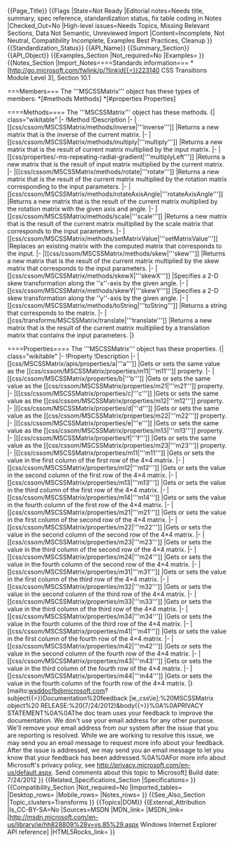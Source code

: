 {{Page_Title}}
{{Flags
|State=Not Ready
|Editorial notes=Needs title, summary, spec reference, standardization status, fix table coding in Notes
|Checked_Out=No
|High-level issues=Needs Topics, Missing Relevant Sections, Data Not Semantic, Unreviewed Import
|Content=Incomplete, Not Neutral, Compatibility Incomplete, Examples Best Practices, Cleanup
}}
{{Standardization_Status}}
{{API_Name}}
{{Summary_Section}}
{{API_Object}}
{{Examples_Section
|Not_required=No
|Examples=
}}
{{Notes_Section
|Import_Notes====Standards information===
*[http://go.microsoft.com/fwlink/p/?linkid{{=}}223140 CSS Transitions Module Level 3], Section 10.1


===Members===
The '''MSCSSMatrix''' object has these types of members:
*[#methods Methods]
*[#properties Properties]


====Methods====
The '''MSCSSMatrix''' object has these methods.
{| class="wikitable"
|-
!Method
!Description
|-
|[[css/cssom/MSCSSMatrix/methods/inverse|'''inverse''']]
|Returns a new matrix that is the inverse of the current matrix.
|-
|[[css/cssom/MSCSSMatrix/methods/multiply|'''multiply''']]
|Returns a new matrix that is the result of current matrix multiplied by the input matrix.
|-
|[[css/properties/-ms-repeating-radial-gradient|'''multiplyLeft''']]
|Returns a new matrix that is the result of input matrix multiplied by the current matrix.
|-
|[[css/cssom/MSCSSMatrix/methods/rotate|'''rotate''']]
|Returns a new matrix that is the result of the current matrix multiplied by the rotation matrix corresponding to the input parameters.
|-
|[[css/cssom/MSCSSMatrix/methods/rotateAxisAngle|'''rotateAxisAngle''']]
|Returns a new matrix that is the result of the current matrix multiplied by the rotation matrix with the given axis and angle.
|-
|[[css/cssom/MSCSSMatrix/methods/scale|'''scale''']]
|Returns a new matrix that is the result of the current matrix multiplied by the scale matrix that corresponds to the input parameters.
|-
|[[css/cssom/MSCSSMatrix/methods/setMatrixValue|'''setMatrixValue''']]
|Replaces an existing matrix with the computed matrix that corresponds to the input.
|-
|[[css/cssom/MSCSSMatrix/methods/skew|'''skew''']]
|Returns a new matrix that is the result of the current matrix multiplied by the skew matrix that corresponds to the input parameters.
|-
|[[css/cssom/MSCSSMatrix/methods/skewX|'''skewX''']]
|Specifies a 2-D skew transformation along the ''x''-axis by the given angle.
|-
|[[css/cssom/MSCSSMatrix/methods/skewY|'''skewY''']]
|Specifies a 2-D skew transformation along the ''y''-axis by the given angle.
|-
|[[css/cssom/MSCSSMatrix/methods/toString|'''toString''']]
|Returns a string that corresponds to the matrix.
|-
|[[css/transforms/MSCSSMatrix/translate|'''translate''']]
|Returns a new matrix that is the result of the current matrix multiplied by a translation matrix that contains the input parameters.
|}
 

====Properties====
The '''MSCSSMatrix''' object has these properties.
{| class="wikitable"
|-
!Property
!Description
|-
|[[css/MSCSSMatrix/apis/properties/a|'''a''']]
|Gets or sets the same value as the [[css/cssom/MSCSSMatrix/properties/m11|'''m11''']] property.
|-
|[[css/cssom/MSCSSMatrix/properties/b|'''b''']]
|Gets or sets the same value as the [[css/cssom/MSCSSMatrix/properties/m21|'''m21''']] property.
|-
|[[css/cssom/MSCSSMatrix/properties/c|'''c''']]
|Gets or sets the same value as the [[css/cssom/MSCSSMatrix/properties/m12|'''m12''']] property.
|-
|[[css/cssom/MSCSSMatrix/properties/d|'''d''']]
|Gets or sets the same value as the [[css/cssom/MSCSSMatrix/properties/m22|'''m22''']] property.
|-
|[[css/cssom/MSCSSMatrix/properties/e|'''e''']]
|Gets or sets the same value as the [[css/cssom/MSCSSMatrix/properties/m13|'''m13''']] property.
|-
|[[css/cssom/MSCSSMatrix/properties/f|'''f''']]
|Gets or sets the same value as the [[css/cssom/MSCSSMatrix/properties/m23|'''m23''']] property.
|-
|[[css/cssom/MSCSSMatrix/properties/m11|'''m11''']]
|Gets or sets the value in the first column of the first row of the 4×4 matrix.
|-
|[[css/cssom/MSCSSMatrix/properties/m12|'''m12''']]
|Gets or sets the value in the second column of the first row of the 4×4 matrix.
|-
|[[css/cssom/MSCSSMatrix/properties/m13|'''m13''']]
|Gets or sets the value in the third column of the first row of the 4×4 matrix.
|-
|[[css/cssom/MSCSSMatrix/properties/m14|'''m14''']]
|Gets or sets the value in the fourth column of the first row of the 4×4 matrix.
|-
|[[css/cssom/MSCSSMatrix/properties/m21|'''m21''']]
|Gets or sets the value in the first column of the second row of the 4×4 matrix.
|-
|[[css/cssom/MSCSSMatrix/properties/m22|'''m22''']]
|Gets or sets the value in the second column of the second row of the 4×4 matrix.
|-
|[[css/cssom/MSCSSMatrix/properties/m23|'''m23''']]
|Gets or sets the value in the third column of the second row of the 4×4 matrix.
|-
|[[css/cssom/MSCSSMatrix/properties/m24|'''m24''']]
|Gets or sets the value in the fourth column of the second row of the 4×4 matrix.
|-
|[[css/cssom/MSCSSMatrix/properties/m31|'''m31''']]
|Gets or sets the value in the first column of the third row of the 4×4 matrix.
|-
|[[css/cssom/MSCSSMatrix/properties/m32|'''m32''']]
|Gets or sets the value in the second column of the third row of the 4×4 matrix.
|-
|[[css/cssom/MSCSSMatrix/properties/m33|'''m33''']]
|Gets or sets the value in the third column of the third row of the 4×4 matrix.
|-
|[[css/cssom/MSCSSMatrix/properties/m34|'''m34''']]
|Gets or sets the value in the fourth column of the third row of the 4×4 matrix.
|-
|[[css/cssom/MSCSSMatrix/properties/m41|'''m41''']]
|Gets or sets the value in the first column of the fourth row of the 4×4 matrix.
|-
|[[css/cssom/MSCSSMatrix/properties/m42|'''m42''']]
|Gets or sets the value in the second column of the fourth row of the 4×4 matrix.
|-
|[[css/cssom/MSCSSMatrix/properties/m43|'''m43''']]
|Gets or sets the value in the third column of the fourth row of the 4×4 matrix.
|-
|[[css/cssom/MSCSSMatrix/properties/m44|'''m44''']]
|Gets or sets the value in the fourth column of the fourth row of the 4×4 matrix.
|}
 
 
 
[mailto:wsddocfb@microsoft.com?subject{{=}}Documentation%20feedback [ie_css\ie]:%20MSCSSMatrix object%20 RELEASE:%20(7/24/2012)&amp;body{{=}}%0A%0APRIVACY STATEMENT%0A%0AThe doc team uses your feedback to improve the documentation. We don't use your email address for any other purpose. We'll remove your email address from our system after the issue that you are reporting is resolved. While we are working to resolve this issue, we may send you an email message to request more info about your feedback. After the issue is addressed, we may send you an email message to let you know that your feedback has been addressed.%0A%0AFor more info about Microsoft's privacy policy, see http://privacy.microsoft.com/en-us/default.aspx. Send comments about this topic to Microsoft]
Build date: 7/24/2012
}}
{{Related_Specifications_Section
|Specifications=
}}
{{Compatibility_Section
|Not_required=No
|Imported_tables=
|Desktop_rows=
|Mobile_rows=
|Notes_rows=
}}
{{See_Also_Section
|Topic_clusters=Transforms
}}
{{Topics|DOM}}
{{External_Attribution
|Is_CC-BY-SA=No
|Sources=MSDN
|MDN_link=
|MSDN_link=[http://msdn.microsoft.com/en-us/library/ie/hh828809%28v=vs.85%29.aspx Windows Internet Explorer API reference]
|HTML5Rocks_link=
}}